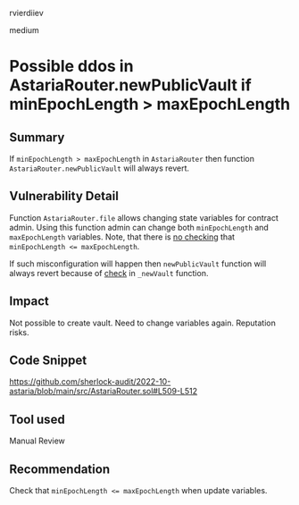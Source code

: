 rvierdiiev

medium

# Possible ddos in AstariaRouter.newPublicVault if minEpochLength > maxEpochLength

## Summary
If `minEpochLength > maxEpochLength` in `AstariaRouter` then function `AstariaRouter.newPublicVault` will always revert.
## Vulnerability Detail
Function `AstariaRouter.file` allows changing state variables for contract admin. Using this function admin can change both `minEpochLength` and `maxEpochLength` variables. Note, that there is [no checking](https://github.com/sherlock-audit/2022-10-astaria/blob/main/src/AstariaRouter.sol#L177-L180) that `minEpochLength <= maxEpochLength`.

If such misconfiguration will happen then `newPublicVault` function will always revert because of [check](https://github.com/sherlock-audit/2022-10-astaria/blob/main/src/AstariaRouter.sol#L509-L512) in `_newVault` function.

## Impact
Not possible to create vault. Need to change variables again. Reputation risks.
## Code Snippet
https://github.com/sherlock-audit/2022-10-astaria/blob/main/src/AstariaRouter.sol#L509-L512
## Tool used

Manual Review

## Recommendation
Check that `minEpochLength <= maxEpochLength` when update variables.